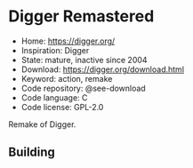 # Digger Remastered

- Home: https://digger.org/
- Inspiration: Digger
- State: mature, inactive since 2004
- Download: https://digger.org/download.html
- Keyword: action, remake
- Code repository: @see-download
- Code language: C
- Code license: GPL-2.0

Remake of Digger.

## Building
